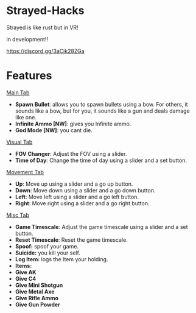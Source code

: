 # Strayed-Hacks
Strayed is like rust but in VR!

in development!!

https://discord.gg/3aCjk28ZGa


# Features


[Main Tab](<https://raw.githubusercontent.com/official-notfishvr/Strayed-Hacks/main/Pics/Main.png>)

- **Spawn Bullet**: allows you to spawn bullets using a bow. For others, it sounds like a bow, but for you, it sounds like a gun and deals damage like one.
- **Infinite Ammo [NW]**: gives you Infinite ammo.
- **God Mode [NW]**: you cant die.

[Visual Tab](<https://raw.githubusercontent.com/official-notfishvr/Strayed-Hacks/main/Pics/Visual.png>)

- **FOV Changer**: Adjust the FOV using a slider.
- **Time of Day**: Change the time of day using a slider and a set button.

[Movement Tab](<https://raw.githubusercontent.com/official-notfishvr/Strayed-Hacks/main/Pics/Movement.png>)

- **Up**: Move up using a slider and a go up button.
- **Down**: Move down using a slider and a go down button.
- **Left**: Move left using a slider and a go left button.
- **Right**: Move right using a slider and a go right button.

[Misc Tab](<https://raw.githubusercontent.com/official-notfishvr/Strayed-Hacks/main/Pics/Misc.png>)

- **Game Timescale**: Adjust the game timescale using a slider and a set button.
- **Reset Timescale**: Reset the game timescale.
- **Spoof:** spoof your game.
- **Suicide:** you kill your self.
- **Log Item:** logs the Item your holding.
- **Items:** 
 - **Give AK** 
 - **Give C4** 
 - **Give Mini Shotgun** 
 - **Give Metal Axe** 
 - **Give Rifle Ammo**
 - **Give Gun Powder**
